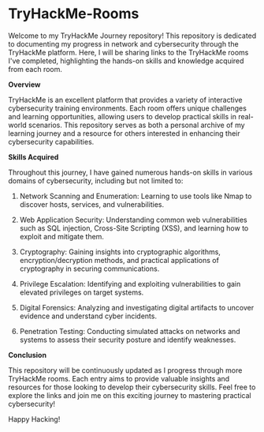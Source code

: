 # TryHackMe-Rooms
Welcome to my TryHackMe Journey repository! This repository is dedicated to documenting my progress in network and cybersecurity through the TryHackMe platform. Here, I will be sharing links to the TryHackMe rooms I've completed, highlighting the hands-on skills and knowledge acquired from each room.

**Overview**

TryHackMe is an excellent platform that provides a variety of interactive cybersecurity training environments. Each room offers unique challenges and learning opportunities, allowing users to develop practical skills in real-world scenarios. This repository serves as both a personal archive of my learning journey and a resource for others interested in enhancing their cybersecurity capabilities.

**Skills Acquired**

Throughout this journey, I have gained numerous hands-on skills in various domains of cybersecurity, including but not limited to:

1. Network Scanning and Enumeration: Learning to use tools like Nmap to discover hosts, services, and vulnerabilities.

2. Web Application Security: Understanding common web vulnerabilities such as SQL injection, Cross-Site Scripting (XSS), and learning how to exploit and mitigate them.

3. Cryptography: Gaining insights into cryptographic algorithms, encryption/decryption methods, and practical applications of cryptography in securing communications.

4. Privilege Escalation: Identifying and exploiting vulnerabilities to gain elevated privileges on target systems.

5. Digital Forensics: Analyzing and investigating digital artifacts to uncover evidence and understand cyber incidents.

6. Penetration Testing: Conducting simulated attacks on networks and systems to assess their security posture and identify weaknesses.

**Conclusion**

This repository will be continuously updated as I progress through more TryHackMe rooms. Each entry aims to provide valuable insights and resources for those looking to develop their cybersecurity skills. Feel free to explore the links and join me on this exciting journey to mastering practical cybersecurity!

Happy Hacking!
